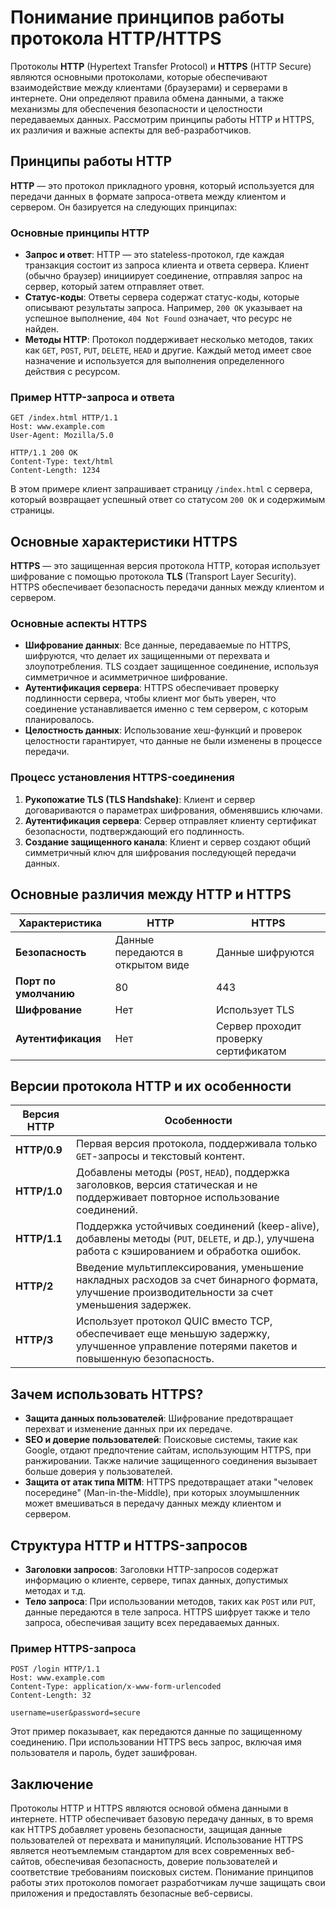 # Понимание принципов работы протокола HTTP/HTTPS

Протоколы **HTTP** (Hypertext Transfer Protocol) и **HTTPS** (HTTP Secure) являются основными протоколами, которые обеспечивают взаимодействие между клиентами (браузерами) и серверами в интернете. Они определяют правила обмена данными, а также механизмы для обеспечения безопасности и целостности передаваемых данных. Рассмотрим принципы работы HTTP и HTTPS, их различия и важные аспекты для веб-разработчиков.

## Принципы работы HTTP

**HTTP** — это протокол прикладного уровня, который используется для передачи данных в формате запроса-ответа между клиентом и сервером. Он базируется на следующих принципах:

### Основные принципы HTTP
- **Запрос и ответ**: HTTP — это stateless-протокол, где каждая транзакция состоит из запроса клиента и ответа сервера. Клиент (обычно браузер) инициирует соединение, отправляя запрос на сервер, который затем отправляет ответ.
- **Статус-коды**: Ответы сервера содержат статус-коды, которые описывают результаты запроса. Например, `200 OK` указывает на успешное выполнение, `404 Not Found` означает, что ресурс не найден.
- **Методы HTTP**: Протокол поддерживает несколько методов, таких как `GET`, `POST`, `PUT`, `DELETE`, `HEAD` и другие. Каждый метод имеет свое назначение и используется для выполнения определенного действия с ресурсом.

### Пример HTTP-запроса и ответа
```http
GET /index.html HTTP/1.1
Host: www.example.com
User-Agent: Mozilla/5.0

HTTP/1.1 200 OK
Content-Type: text/html
Content-Length: 1234
```
В этом примере клиент запрашивает страницу `/index.html` с сервера, который возвращает успешный ответ со статусом `200 OK` и содержимым страницы.

## Основные характеристики HTTPS

**HTTPS** — это защищенная версия протокола HTTP, которая использует шифрование с помощью протокола **TLS** (Transport Layer Security). HTTPS обеспечивает безопасность передачи данных между клиентом и сервером.

### Основные аспекты HTTPS
- **Шифрование данных**: Все данные, передаваемые по HTTPS, шифруются, что делает их защищенными от перехвата и злоупотребления. TLS создает защищенное соединение, используя симметричное и асимметричное шифрование.
- **Аутентификация сервера**: HTTPS обеспечивает проверку подлинности сервера, чтобы клиент мог быть уверен, что соединение устанавливается именно с тем сервером, с которым планировалось.
- **Целостность данных**: Использование хеш-функций и проверок целостности гарантирует, что данные не были изменены в процессе передачи.

### Процесс установления HTTPS-соединения
1. **Рукопожатие TLS (TLS Handshake)**: Клиент и сервер договариваются о параметрах шифрования, обменявшись ключами.
2. **Аутентификация сервера**: Сервер отправляет клиенту сертификат безопасности, подтверждающий его подлинность.
3. **Создание защищенного канала**: Клиент и сервер создают общий симметричный ключ для шифрования последующей передачи данных.

## Основные различия между HTTP и HTTPS

| Характеристика             | HTTP                  | HTTPS                     |
|----------------------------|-----------------------|---------------------------|
| **Безопасность**           | Данные передаются в открытом виде | Данные шифруются          |
| **Порт по умолчанию**      | 80                    | 443                       |
| **Шифрование**             | Нет                   | Использует TLS            |
| **Аутентификация**         | Нет                   | Сервер проходит проверку сертификатом |

## Версии протокола HTTP и их особенности

| Версия HTTP    | Особенности                                              |
|----------------|----------------------------------------------------------|
| **HTTP/0.9**   | Первая версия протокола, поддерживала только `GET`-запросы и текстовый контент. |
| **HTTP/1.0**   | Добавлены методы (`POST`, `HEAD`), поддержка заголовков, версия статическая и не поддерживает повторное использование соединений. |
| **HTTP/1.1**   | Поддержка устойчивых соединений (keep-alive), добавлены методы (`PUT`, `DELETE`, и др.), улучшена работа с кэшированием и обработка ошибок. |
| **HTTP/2**     | Введение мультиплексирования, уменьшение накладных расходов за счет бинарного формата, улучшение производительности за счет уменьшения задержек. |
| **HTTP/3**     | Использует протокол QUIC вместо TCP, обеспечивает еще меньшую задержку, улучшенное управление потерями пакетов и повышенную безопасность. |

## Зачем использовать HTTPS?

- **Защита данных пользователей**: Шифрование предотвращает перехват и изменение данных при их передаче.
- **SEO и доверие пользователей**: Поисковые системы, такие как Google, отдают предпочтение сайтам, использующим HTTPS, при ранжировании. Также наличие защищенного соединения вызывает больше доверия у пользователей.
- **Защита от атак типа MITM**: HTTPS предотвращает атаки "человек посередине" (Man-in-the-Middle), при которых злоумышленник может вмешиваться в передачу данных между клиентом и сервером.

## Структура HTTP и HTTPS-запросов

- **Заголовки запросов**: Заголовки HTTP-запросов содержат информацию о клиенте, сервере, типах данных, допустимых методах и т.д.
- **Тело запроса**: При использовании методов, таких как `POST` или `PUT`, данные передаются в теле запроса. HTTPS шифрует также и тело запроса, обеспечивая защиту всех передаваемых данных.

### Пример HTTPS-запроса
```http
POST /login HTTP/1.1
Host: www.example.com
Content-Type: application/x-www-form-urlencoded
Content-Length: 32

username=user&password=secure
```
Этот пример показывает, как передаются данные по защищенному соединению. При использовании HTTPS весь запрос, включая имя пользователя и пароль, будет зашифрован.

## Заключение

Протоколы HTTP и HTTPS являются основой обмена данными в интернете. HTTP обеспечивает базовую передачу данных, в то время как HTTPS добавляет уровень безопасности, защищая данные пользователей от перехвата и манипуляций. Использование HTTPS является неотъемлемым стандартом для всех современных веб-сайтов, обеспечивая безопасность, доверие пользователей и соответствие требованиям поисковых систем. Понимание принципов работы этих протоколов помогает разработчикам лучше защищать свои приложения и предоставлять безопасные веб-сервисы.

